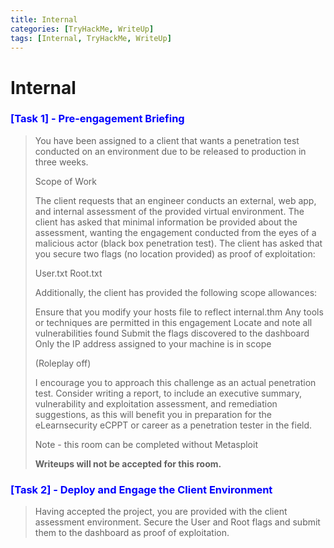 ```yaml
---
title: Internal
categories: [TryHackMe, WriteUp]
tags: [Internal, TryHackMe, WriteUp]
---
```


# Internal

### <span style="color:blue"> [Task 1] - Pre-engagement Briefing </span>


> You have been assigned to a client that wants a penetration test conducted on an environment due to be released to production in three weeks. 
> 
> Scope of Work
> 
> The client requests that an engineer conducts an external, web app, and internal assessment of the provided virtual environment. The client has asked that minimal information be provided about the assessment, wanting the engagement conducted from the eyes of a malicious actor (black box penetration test).  The client has asked that you secure two flags (no location provided) as proof of exploitation:
> 
>    User.txt
>    Root.txt
> 
> Additionally, the client has provided the following scope allowances:
> 
>    Ensure that you modify your hosts file to reflect internal.thm
>    Any tools or techniques are permitted in this engagement
>    Locate and note all vulnerabilities found
>    Submit the flags discovered to the dashboard
>    Only the IP address assigned to your machine is in scope
> 
> (Roleplay off)
> 
> I encourage you to approach this challenge as an actual penetration test. Consider writing a report, to include an executive summary, vulnerability and exploitation assessment, and remediation suggestions, as this will benefit you in preparation for the eLearnsecurity eCPPT or career as a penetration tester in the field.
> 
> 
> Note - this room can be completed without Metasploit
> 
> **Writeups will not be accepted for this room.**



### <span style="color:blue"> [Task 2] - Deploy and Engage the Client Environment </span>

> Having accepted the project, you are provided with the client assessment environment.  Secure the User and Root flags and submit them to the dashboard as proof of exploitation.

